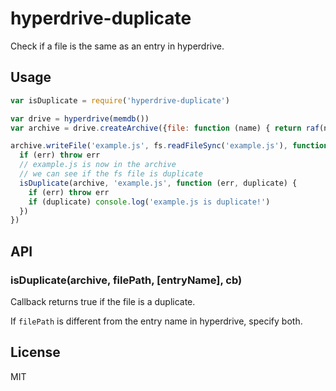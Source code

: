 
# hyperdrive-duplicate

Check if a file is the same as an entry in hyperdrive.

## Usage

```js
var isDuplicate = require('hyperdrive-duplicate')

var drive = hyperdrive(memdb())
var archive = drive.createArchive({file: function (name) { return raf(name) }})

archive.writeFile('example.js', fs.readFileSync('example.js'), function (err) {
  if (err) throw err
  // example.js is now in the archive
  // we can see if the fs file is duplicate
  isDuplicate(archive, 'example.js', function (err, duplicate) {
    if (err) throw err
    if (duplicate) console.log('example.js is duplicate!')
  })
})
```

## API

### isDuplicate(archive, filePath, [entryName], cb)

Callback returns true if the file is a duplicate.

If `filePath` is different from the entry name in hyperdrive, specify both.

## License

MIT